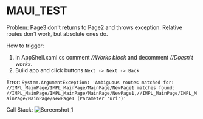 # MAUI_TEST

Problem: 
Page3 don't returns to Page2 and throws exception. Relative routes don't work, but absolute ones do.

How to trigger:
1. In AppShell.xaml.cs comment *//Works block* and decomment *//Doesn't works*.
2. Build app and click buttons `Next -> Next -> Back`

Error:
`System.ArgumentException: 'Ambiguous routes matched for: //IMPL_MainPage/IMPL_MainPage/MainPage/NewPage1 matches found: //IMPL_MainPage/IMPL_MainPage/MainPage/NewPage1,//IMPL_MainPage/IMPL_MainPage/MainPage/NewPage1 (Parameter 'uri')'`

Call Stack:
![Screenshot_1](https://github.com/nick4real/MAUI_TEST/assets/67540024/fc4075f0-b50c-473b-bdcf-2879a5eb1443)
